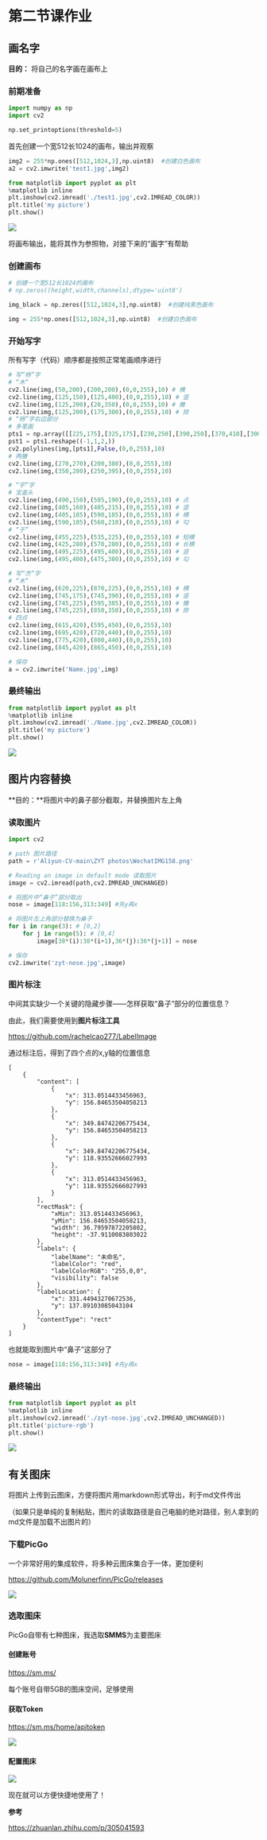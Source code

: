 # 第二节课作业

## 画名字

**目的：** 将自己的名字画在画布上

### 前期准备

```python
import numpy as np
import cv2

np.set_printoptions(threshold=5)
```

首先创建一个宽512长1024的画布，输出并观察

```python
img2 = 255*np.ones([512,1024,3],np.uint8)  #创建白色画布
a2 = cv2.imwrite('test1.jpg',img2)

from matplotlib import pyplot as plt
%matplotlib inline
plt.imshow(cv2.imread('./test1.jpg',cv2.IMREAD_COLOR))
plt.title('my picture')
plt.show()
```

![](https://s2.loli.net/2022/04/13/d4jv6XRNUJOatr2.png)

将画布输出，能将其作为参照物，对接下来的“画字”有帮助

### 创建画布

```python
# 创建一个宽512长1024的画布
# np.zeros((height,width,channels),dtype='uint8')

img_black = np.zeros([512,1024,3],np.uint8)  #创建纯黑色画布

img = 255*np.ones([512,1024,3],np.uint8)  #创建白色画布
```

### 开始写字

所有写字（代码）顺序都是按照正常笔画顺序进行

```python
# 写“杨”字
# “木”
cv2.line(img,(50,200),(200,200),(0,0,255),10) # 横
cv2.line(img,(125,150),(125,400),(0,0,255),10) # 竖
cv2.line(img,(125,200),(20,350),(0,0,255),10) # 撇
cv2.line(img,(125,200),(175,300),(0,0,255),10) # 捺
# “杨”字右边部分
# 多笔画
pts1 = np.array([[225,175],[325,175],[230,250],[390,250],[370,410],[300,380]],np.int32) 
pst1 = pts1.reshape((-1,1,2,))
cv2.polylines(img,[pts1],False,(0,0,255),10) 
# 两撇
cv2.line(img,(270,270),(200,380),(0,0,255),10)
cv2.line(img,(350,280),(250,395),(0,0,255),10)

# “宇”字
# 宝盖头
cv2.line(img,(490,150),(505,190),(0,0,255),10) # 点
cv2.line(img,(405,160),(405,215),(0,0,255),10) # 竖
cv2.line(img,(405,185),(590,185),(0,0,255),10) # 横
cv2.line(img,(590,185),(560,210),(0,0,255),10) # 勾
# “于”
cv2.line(img,(455,225),(535,225),(0,0,255),10) # 短横
cv2.line(img,(425,280),(570,280),(0,0,255),10) # 长横
cv2.line(img,(495,225),(495,400),(0,0,255),10) # 竖
cv2.line(img,(495,400),(475,380),(0,0,255),10) # 勾

# 写“杰”字
# “木”
cv2.line(img,(620,225),(870,225),(0,0,255),10) # 横
cv2.line(img,(745,175),(745,390),(0,0,255),10) # 竖
cv2.line(img,(745,225),(595,385),(0,0,255),10) # 撇
cv2.line(img,(745,225),(850,350),(0,0,255),10) # 捺
# 四点
cv2.line(img,(615,420),(595,450),(0,0,255),10)
cv2.line(img,(695,420),(720,440),(0,0,255),10)
cv2.line(img,(775,420),(800,440),(0,0,255),10)
cv2.line(img,(845,420),(865,450),(0,0,255),10)

# 保存
a = cv2.imwrite('Name.jpg',img)  
```

### 最终输出

```python
from matplotlib import pyplot as plt
%matplotlib inline
plt.imshow(cv2.imread('./Name.jpg',cv2.IMREAD_COLOR))
plt.title('my picture')
plt.show()
```

![](https://s2.loli.net/2022/04/13/NKO3jCyWgvJ4bHw.png)

## 图片内容替换

**目的：**将图片中的鼻子部分截取，并替换图片左上角

### 读取图片

```python
import cv2

# path 图片路径
path = r'Aliyun-CV-main\ZYT photos\WechatIMG158.png'

# Reading an image in default mode 读取图片
image = cv2.imread(path,cv2.IMREAD_UNCHANGED)

# 将图片中“鼻子”部分取出
nose = image[118:156,313:349] #先y再x

# 将图片左上角部分替换为鼻子
for i in range(3): # [0,2]
    for j in range(5): # [0,4]
        image[38*(i):38*(i+1),36*(j):36*(j+1)] = nose

# 保存
cv2.imwrite('zyt-nose.jpg',image)
```

### 图片标注

中间其实缺少一个关键的隐藏步骤——怎样获取“鼻子”部分的位置信息？

由此，我们需要使用到**图片标注工具**

https://github.com/rachelcao277/LabelImage



通过标注后，得到了四个点的x,y轴的位置信息

```
[
    {
        "content": [
            {
                "x": 313.0514433456963,
                "y": 156.84653504058213
            },
            {
                "x": 349.84742206775434,
                "y": 156.84653504058213
            },
            {
                "x": 349.84742206775434,
                "y": 118.93552666027993
            },
            {
                "x": 313.0514433456963,
                "y": 118.93552666027993
            }
        ],
        "rectMask": {
            "xMin": 313.0514433456963,
            "yMin": 156.84653504058213,
            "width": 36.79597872205802,
            "height": -37.9110083803022
        },
        "labels": {
            "labelName": "未命名",
            "labelColor": "red",
            "labelColorRGB": "255,0,0",
            "visibility": false
        },
        "labelLocation": {
            "x": 331.44943270672536,
            "y": 137.89103085043104
        },
        "contentType": "rect"
    }
]
```

也就能取到图片中“鼻子”这部分了

```python
nose = image[118:156,313:349] #先y再x
```

### 最终输出

```python
from matplotlib import pyplot as plt
%matplotlib inline
plt.imshow(cv2.imread('./zyt-nose.jpg',cv2.IMREAD_UNCHANGED))
plt.title('picture-rgb')
plt.show()
```

![](https://s2.loli.net/2022/04/13/nK6NHofVmwb2DTs.png)

## 有关图床

将图片上传到云图床，方便将图片用markdown形式导出，利于md文件传出

（如果只是单纯的复制粘贴，图片的读取路径是自己电脑的绝对路径，别人拿到的md文件是加载不出图片的）

### 下载PicGo

一个非常好用的集成软件，将多种云图床集合于一体，更加便利

https://github.com/Molunerfinn/PicGo/releases

![](https://s2.loli.net/2022/04/13/1XVmk7MSBCrGeuh.png)

### 选取图床

PicGo自带有七种图床，我选取**SMMS**为主要图床

#### 创建账号

https://sm.ms/

每个账号自带5GB的图床空间，足够使用

#### 获取Token

https://sm.ms/home/apitoken

![](https://s2.loli.net/2022/04/13/uU3XAMY2wZetLJ6.png)

#### 配置图床

![](https://s2.loli.net/2022/04/13/NnpS9VU51IXwlbP.png)

现在就可以方便快捷地使用了！



**参考**

https://zhuanlan.zhihu.com/p/305041593
